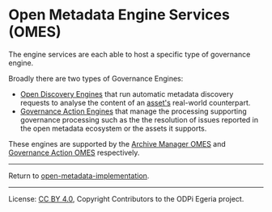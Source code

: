 <!-- SPDX-License-Identifier: CC-BY-4.0 -->
<!-- Copyright Contributors to the ODPi Egeria project. -->


# Open Metadata Engine Services (OMES)

The engine services are each able to host a specific
type of governance engine. 

Broadly there are two types of Governance Engines:
* [Open Discovery Engines](../frameworks/open-discovery-framework/docs/discovery-engine.md) that run automatic metadata
discovery requests to analyse the content of an [asset's](../access-services/docs/concepts/assets) real-world counterpart.
* [Governance Action Engines](../frameworks/governance-action-framework/docs/governance-action-engine.md) that
 manage the processing supporting governance processing such as the the resolution of issues reported in the open
metadata ecosystem or the assets it supports.

These engines are supported by the
[Archive Manager OMES](asset-analysis) and
[Governance Action OMES](governance-action) respectively.

----
Return to [open-metadata-implementation](..).

----
License: [CC BY 4.0](https://creativecommons.org/licenses/by/4.0/),
Copyright Contributors to the ODPi Egeria project.